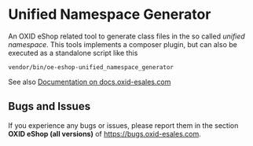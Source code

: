 # Unified Namespace Generator

An OXID eShop related tool to generate class files in the so called _unified namespace_.
This tools implements a composer plugin, but can also be executed as a
  standalone script like this
 ```
 vendor/bin/oe-eshop-unified_namespace_generator
 ```

See also [Documentation on docs.oxid-esales.com](https://docs.oxid-esales.com/developer/en/7.0/system_architecture/unified_namespace/unified_namespace_generator.html#unified-namespace-generator)

## Bugs and Issues

If you experience any bugs or issues, please report them in the section **OXID eShop (all versions)** of https://bugs.oxid-esales.com.
